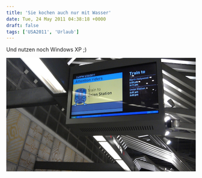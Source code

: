```yaml
---
title: 'Sie kochen auch nur mit Wasser'
date: Tue, 24 May 2011 04:38:18 +0000
draft: false
tags: ['USA2011', 'Urlaub']
---
```


Und nutzen noch Windows XP ;)

![Imag0081](/urlaub2011-images/imag0081-scaled-1000.jpg?w=300)